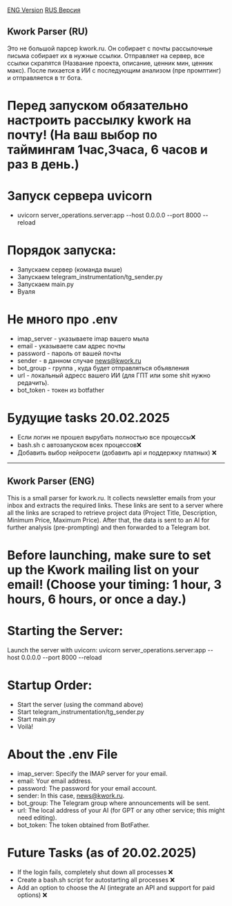 [ENG Version](#Kwork-Parser-(ENG))
[RUS Версия](#Kwork-Parser-(RU))
## Kwork Parser (RU)
Это не большой парсер kwork.ru. Он собирает с почты рассылочные письма собирает их в нужные ссылки. Отправляет на сервер, все ссылки скрапятся (Название проекта, описание, ценник мин, ценник макс). После пихается в ИИ с последующим анализом (пре промптинг) и отправляется в тг бота.
# Перед запуском обязательно настроить рассылку kwork на почту! (На ваш выбор по таймингам 1час,3часа, 6 часов и раз в день.)
# Запуск сервера uvicorn 
- uvicorn server_operations.server:app --host 0.0.0.0 --port 8000 --reload
# Порядок запуска:
- Запускаем сервер (команда выше)
- Запускаем telegram_instrumentation/tg_sender.py
- Запускаем main.py
- Вуаля
# Не много про .env
- imap_server - указываете imap вашего мыла
- email - указываете сам адрес почты
- password - пароль от вашей почты
- sender - в данном случае news@kwork.ru
- bot_group - группа , куда будет отправляться объявления
- url - локальный адресс вашего ИИ (для ГПТ или some shit нужно редачить).
- bot_token - токен из botfather
# Будущие tasks 20.02.2025
- Если логин не прошел вырубать полностью все процессы❌
- bash.sh с автозапуском всех процессов❌
- Добавить выбор нейросети (добавить api и поддержку платных) ❌
-------------------------------------------------------------------------
## Kwork Parser (ENG)
This is a small parser for kwork.ru. It collects newsletter emails from your inbox and extracts the required links. These links are sent to a server where all the links are scraped to retrieve project data (Project Title, Description, Minimum Price, Maximum Price). After that, the data is sent to an AI for further analysis (pre-prompting) and then forwarded to a Telegram bot.

# Before launching, make sure to set up the Kwork mailing list on your email! (Choose your timing: 1 hour, 3 hours, 6 hours, or once a day.)

# Starting the Server:
Launch the server with uvicorn:
uvicorn server_operations.server:app --host 0.0.0.0 --port 8000 --reload
# Startup Order:
- Start the server (using the command above)
- Start telegram_instrumentation/tg_sender.py
- Start main.py
- Voilà!

# About the .env File
- imap_server: Specify the IMAP server for your email.
- email: Your email address.
- password: The password for your email account.
- sender: In this case, news@kwork.ru.
- bot_group: The Telegram group where announcements will be sent.
- url: The local address of your AI (for GPT or any other service; this might need editing).
- bot_token: The token obtained from BotFather.
# Future Tasks (as of 20.02.2025)
- If the login fails, completely shut down all processes ❌
- Create a bash.sh script for autostarting all processes ❌
- Add an option to choose the AI (integrate an API and support for paid options) ❌
